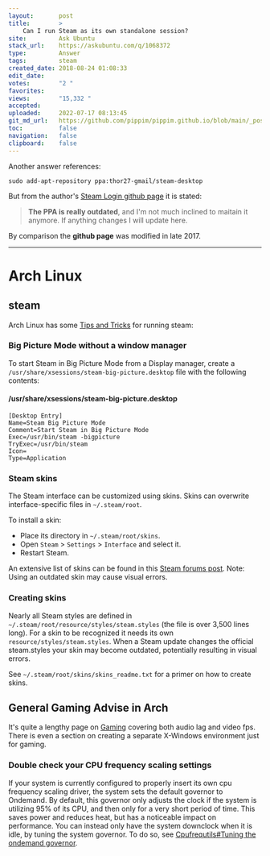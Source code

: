 ```yaml
---
layout:       post
title:        >
    Can I run Steam as its own standalone session?
site:         Ask Ubuntu
stack_url:    https://askubuntu.com/q/1068372
type:         Answer
tags:         steam
created_date: 2018-08-24 01:08:33
edit_date:    
votes:        "2 "
favorites:    
views:        "15,332 "
accepted:     
uploaded:     2022-07-17 08:13:45
git_md_url:   https://github.com/pippim/pippim.github.io/blob/main/_posts/2018/2018-08-24-Can-I-run-Steam-as-its-own-standalone-session_.md
toc:          false
navigation:   false
clipboard:    false
---
```


Another answer references:

``` 
sudo add-apt-repository ppa:thor27-gmail/steam-desktop
```

But from the author's [Steam Login github page][1] it is stated:

> **The PPA is really outdated**, and I'm not much inclined to maitain it anymore. If anything changes I will update here.  

By comparison the **github page** was modified in late 2017.


----------

# Arch Linux

## steam

Arch Linux has some [Tips and Tricks][2] for running steam:

### Big Picture Mode without a window manager

To start Steam in Big Picture Mode from a Display manager, create a `/usr/share/xsessions/steam-big-picture.desktop` file with the following contents:

#### /usr/share/xsessions/steam-big-picture.desktop

``` 
[Desktop Entry]
Name=Steam Big Picture Mode
Comment=Start Steam in Big Picture Mode
Exec=/usr/bin/steam -bigpicture
TryExec=/usr/bin/steam
Icon=
Type=Application
```

### Steam skins

The Steam interface can be customized using skins. Skins can overwrite interface-specific files in `~/.steam/root`.

To install a skin:

-   Place its directory in `~/.steam/root/skins`.
-   Open `Steam` > `Settings` > `Interface` and select it.
-   Restart Steam.

An extensive list of skins can be found in this [Steam forums post][3].
Note: Using an outdated skin may cause visual errors.


### Creating skins

Nearly all Steam styles are defined in `~/.steam/root/resource/styles/steam.styles` (the file is over 3,500 lines long). For a skin to be recognized it needs its own `resource/styles/steam.styles`. When a Steam update changes the official steam.styles your skin may become outdated, potentially resulting in visual errors.

See `~/.steam/root/skins/skins_readme.txt` for a primer on how to create skins. 

## General Gaming Advise in Arch

It's quite a lengthy page on [Gaming][4] covering both audio lag and video fps. There is even a section on creating a separate X-Windows environment just for gaming.

### Double check your CPU frequency scaling settings

If your system is currently configured to properly insert its own cpu frequency scaling driver, the system sets the default governor to Ondemand. By default, this governor only adjusts the clock if the system is utilizing 95% of its CPU, and then only for a very short period of time. This saves power and reduces heat, but has a noticeable impact on performance. You can instead only have the system downclock when it is idle, by tuning the system governor. To do so, see [Cpufrequtils#Tuning the ondemand governor][5]. 


  [1]: https://github.com/thor27/steam-login
  [2]: https://wiki.archlinux.org/index.php/Steam#Tips_and_tricks
  [3]: https://steamcommunity.com/discussions/
  [4]: https://wiki.archlinux.org/index.php/Gaming
  [5]: https://wiki.archlinux.org/index.php/CPU_frequency_scaling#Tuning_the_ondemand_governor
